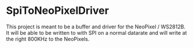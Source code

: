 # SpiToNeoPixelDriver
This project is meant to be a buffer and driver for the NeoPixel / WS2812B. It will be able to be written to with SPI on a normal datarate and will write at the right 800KHz to the NeoPixels.
